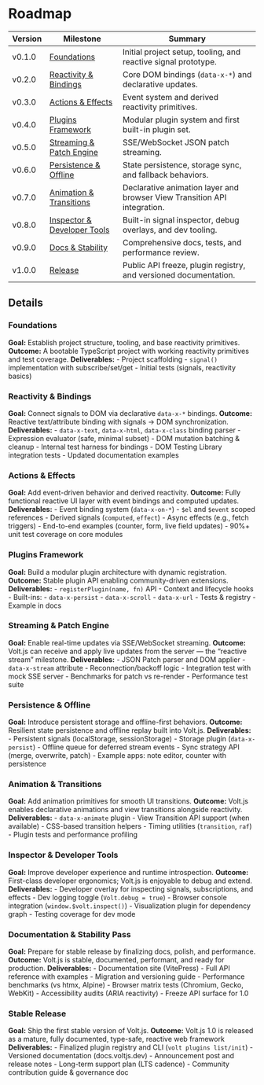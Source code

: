 # Roadmap

| Version | Milestone                                                  | Summary                                                                  |
| ------- | ---------------------------------------------------------- | ------------------------------------------------------------------------ |
| v0.1.0  | [Foundations](#foundations)                                | Initial project setup, tooling, and reactive signal prototype.           |
| v0.2.0  | [Reactivity & Bindings](#reactivity--bindings)             | Core DOM bindings (`data-x-*`) and declarative updates.                  |
| v0.3.0  | [Actions & Effects](#actions--effects)                     | Event system and derived reactivity primitives.                          |
| v0.4.0  | [Plugins Framework](#plugins-framework)                    | Modular plugin system and first built-in plugin set.                     |
| v0.5.0  | [Streaming & Patch Engine](#streaming--patch-engine)       | SSE/WebSocket JSON patch streaming.                                      |
| v0.6.0  | [Persistence & Offline](#persistence--offline)             | State persistence, storage sync, and fallback behaviors.                 |
| v0.7.0  | [Animation & Transitions](#animation--transitions)         | Declarative animation layer and browser View Transition API integration. |
| v0.8.0  | [Inspector & Developer Tools](#inspector--developer-tools) | Built-in signal inspector, debug overlays, and dev tooling.              |
| v0.9.0  | [Docs & Stability](#documentation--stability-pass)         | Comprehensive docs, tests, and performance review.                       |
| v1.0.0  | [Release](#stable-release)                                 | Public API freeze, plugin registry, and versioned documentation.         |

## Details

### Foundations

**Goal:** Establish project structure, tooling, and base reactivity primitives.
**Outcome:** A bootable TypeScript project with working reactivity primitives and test coverage.
**Deliverables:**
    - Project scaffolding
    - `signal()` implementation with subscribe/set/get
    - Initial tests (signals, reactivity basics)

### Reactivity & Bindings

**Goal:** Connect signals to DOM via declarative `data-x-*` bindings.
**Outcome:** Reactive text/attribute binding with signals → DOM synchronization.
**Deliverables:**
    - `data-x-text`, `data-x-html`, `data-x-class` binding parser
    - Expression evaluator (safe, minimal subset)
    - DOM mutation batching & cleanup
    - Internal test harness for bindings
    - DOM Testing Library integration tests
    - Updated documentation examples

### Actions & Effects

**Goal:** Add event-driven behavior and derived reactivity.
**Outcome:** Fully functional reactive UI layer with event bindings and computed updates.
**Deliverables:**
    - Event binding system (`data-x-on-*`)
    - `$el` and `$event` scoped references
    - Derived signals (`computed`, `effect`)
    - Async effects (e.g., fetch triggers)
    - End-to-end examples (counter, form, live field updates)
    - 90%+ unit test coverage on core modules

### Plugins Framework

**Goal:** Build a modular plugin architecture with dynamic registration.
**Outcome:** Stable plugin API enabling community-driven extensions.
**Deliverables:**
    - `registerPlugin(name, fn)` API
    - Context and lifecycle hooks
    - Built-ins:
        - `data-x-persist`
        - `data-x-scroll`
        - `data-x-url`
    - Tests & registry
    - Example in docs

### Streaming & Patch Engine

**Goal:** Enable real-time updates via SSE/WebSocket streaming.
**Outcome:** Volt.js can receive and apply live updates from the server — the “reactive stream” milestone.
**Deliverables:**
    - JSON Patch parser and DOM applier
    - `data-x-stream` attribute
    - Reconnection/backoff logic
    - Integration test with mock SSE server
    - Benchmarks for patch vs re-render
    - Performance test suite

### Persistence & Offline

**Goal:** Introduce persistent storage and offline-first behaviors.
**Outcome:** Resilient state persistence and offline replay built into Volt.js.
**Deliverables:**
    - Persistent signals (localStorage, sessionStorage)
    - Storage plugin (`data-x-persist`)
    - Offline queue for deferred stream events
    - Sync strategy API (merge, overwrite, patch)
    - Example apps: note editor, counter with persistence

### Animation & Transitions

**Goal:** Add animation primitives for smooth UI transitions.
**Outcome:** Volt.js enables declarative animations and view transitions alongside reactivity.
**Deliverables:**
    - `data-x-animate` plugin
    - View Transition API support (when available)
    - CSS-based transition helpers
    - Timing utilities (`transition`, `raf`)
    - Plugin tests and performance profiling

### Inspector & Developer Tools

**Goal:** Improve developer experience and runtime introspection.
**Outcome:** First-class developer ergonomics; Volt.js is enjoyable to debug and extend.
**Deliverables:**
    - Developer overlay for inspecting signals, subscriptions, and effects
    - Dev logging toggle (`Volt.debug = true`)
    - Browser console integration (`window.$volt.inspect()`)
    - Visualization plugin for dependency graph
    - Testing coverage for dev mode

### Documentation & Stability Pass

**Goal:** Prepare for stable release by finalizing docs, polish, and performance.
**Outcome:** Volt.js is stable, documented, performant, and ready for production.
**Deliverables:**
    - Documentation site (VitePress)
    - Full API reference with examples
    - Migration and versioning guide
    - Performance benchmarks (vs htmx, Alpine)
    - Browser matrix tests (Chromium, Gecko, WebKit)
    - Accessibility audits (ARIA reactivity)
    - Freeze API surface for 1.0

### Stable Release

**Goal:** Ship the first stable version of Volt.js.
**Outcome:** Volt.js 1.0 is released as a mature, fully documented, type-safe, reactive web framework
**Deliverables:**
    - Finalized plugin registry and CLI (`volt plugins list/init`)
    - Versioned documentation (docs.voltjs.dev)
    - Announcement post and release notes
    - Long-term support plan (LTS cadence)
    - Community contribution guide & governance doc
